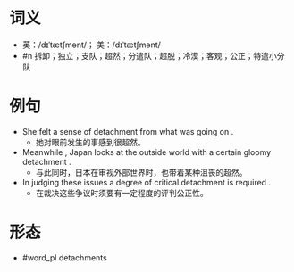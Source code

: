 # 词义
- 英：/dɪˈtætʃmənt/； 美：/dɪˈtætʃmənt/
- #n 拆卸；独立；支队；超然；分遣队；超脱；冷漠；客观；公正；特遣小分队
# 例句
- She felt a sense of detachment from what was going on .
	- 她对眼前发生的事感到很超然。
- Meanwhile , Japan looks at the outside world with a certain gloomy detachment .
	- 与此同时，日本在审视外部世界时，也带着某种沮丧的超然。
- In judging these issues a degree of critical detachment is required .
	- 在裁决这些争议时须要有一定程度的评判公正性。
# 形态
- #word_pl detachments
